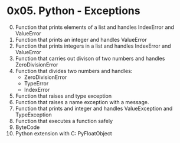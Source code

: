 # 0x05. Python - Exceptions
0. Function that prints elements of a list and handles IndexError and ValueError
1. Function that prints an integer and handles ValueError
2. Function that prints integers in a list and handles IndexError and ValueError
3. Function that carries out divison of two numbers and handles ZeroDivisionError
4. Function that divides two numbers and handles:
	* ZeroDivisionError
	* TypeError
	* IndexError
5. Function that raises and type exception
6. Function that raises a name exception with a message.
7. Function that prints and integer and handles ValueException and TypeException
8. Function that executes a function safely
9. ByteCode
10. Python extension with C: PyFloatObject

